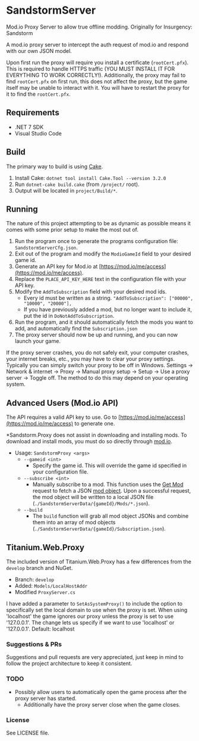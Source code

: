 # SandstormServer
Mod.io Proxy Server to allow true offline modding. Originally for Insurgency: Sandstorm

A mod.io proxy server to intercept the auth request of mod.io and respond with our own JSON model.

Upon first run the proxy will require you install a certificate (`rootCert.pfx`). This is required to handle HTTPS traffic (YOU MUST INSTALL IT FOR EVERYTHING TO WORK CORRECTLY!). Additionally, the proxy may fail to find `rootCert.pfx` on first run, this does not affect the proxy, but the game itself may be unable to interact with it. You will have to restart the proxy for it to find the `rootCert.pfx`.

## Requirements
- .NET 7 SDK
- Visual Studio Code

## Build
The primary way to build is using [Cake](https://cakebuild.net/).

1. Install Cake: `dotnet tool install Cake.Tool --version 3.2.0`
2. Run `dotnet-cake build.cake` (from `/project/` root).
3. Output will be located in `project/Build/*`.

## Running
The nature of this project attempting to be as dynamic as possible means it comes with some prior setup to make the most out of.

1. Run the program once to generate the programs configuration file: `SandstormServerCfg.json`.
2. Exit out of the program and modify the `ModioGameId` field to your desired game id.
3. Generate an API key for Mod.io at [https://mod.io/me/access](https://mod.io/me/access).
4. Replace the `PLACE_API_KEY_HERE` text in the configuration file with your API key.
5. Modify the `AddToSubscription` field with your desired mod ids.
    - Every id must be written as a string. `"AddToSubscription": ["00000", "10000", "20000"],`
    - If you have previously added a mod, but no longer want to include it, put the id in `DoNotAddToSubscription`.
6. Run the program, and it should automatically fetch the mods you want to add, and automatically find the `Subscription.json`
7. The proxy server should now be up and running, and you can now launch your game.

If the proxy server crashes, you do not safely exit, your computer crashes, your internet breaks, etc., you may have to clear your proxy settings. Typically you can simply switch your proxy to be off in Windows. Settings -> Network & internet -> Proxy -> Manual proxy setup -> Setup -> Use a proxy server -> Toggle off. The method to do this may depend on your operating system.

## Advanced Users (Mod.io API)
The API requires a valid API key to use. Go to [https://mod.io/me/access](https://mod.io/me/access) to generate one.

*Sandstorm.Proxy does not assist in downloading and installing mods. To download and install mods, you must do so directly through [mod.io](https://mod.io/g).

- Usage: `SandstormProxy <args>`
    - `--gameid <int>`
        - Specify the game id. This will override the game id specified in your configuration file.
    - `--subscribe <int>`
        - Manually subscribe to a mod. This function uses the [Get Mod](https://docs.mod.io/#get-mod) request to fetch a JSON [mod object](https://docs.mod.io/#mod-object). Upon a successful request, the mod object will be written to a local JSON file (`./SandstormServerData/{gameId}/Mods/*.json`).
    - `--build`
        - The `build` function will grab all mod object JSONs and combine them into an array of mod objects (`./SandstormServerData/{gameId}/Subscription.json`).

## Titanium.Web.Proxy
The included version of Titanium.Web.Proxy has a few differences from the `develop` branch and NuGet.
- Branch: `develop`
- Added: `Models/LocalHostAddr`
- Modified `ProxyServer.cs`

I have added a parameter to `SetAsSystemProxy()` to include the option to specifically set the local domain to use when the proxy is set. When using 'localhost' the game ignores our proxy unless the proxy is set to use '127.0.0.1'. The change lets us specify if we want to use 'localhost' or '127.0.0.1'. Default: localhost

### Suggestions & PRs
Suggestions and pull requests are very appreciated, just keep in mind to follow the project architecture to keep it consistent.

### TODO
- Possibly allow users to automatically open the game process after the proxy server has started.
    - Additionally have the proxy server close when the game closes.

### License
See LICENSE file.